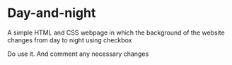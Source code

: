 # Day-and-night


A simple HTML and CSS webpage in which the background of the website changes from day to night using checkbox


Do use it. And comment any necessary changes
